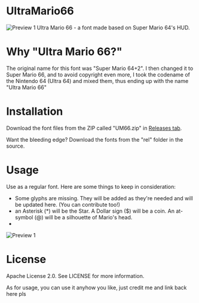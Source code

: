 # UltraMario66
![Preview 1](https://github.com/GlitchyPSIX/UltraMario66-fnt/raw/master/img/prev1.png "Preview 1")
Ultra Mario 66 - a font made based on Super Mario 64's HUD.

# Why "Ultra Mario 66?"
The original name for this font was "Super Mario 64+2". I then changed it to Super Mario 66, and to avoid copyright even more, I took the codename of the Nintendo 64 (Ultra 64) and mixed them, thus ending up with the name "Ultra Mario 66"

# Installation
Download the font files from the ZIP called "UM66.zip" in [Releases tab](http://github.com/GlitchyPSIX/UltraMario66-fnt/releases/latest).

Want the bleeding edge? Download the fonts from the "rel" folder in the source.

# Usage
Use as a regular font. Here are some things to keep in consideration:
 * Some glyphs are missing. They will be added as they're needed and will be updated here. (You can contribute too!)
 * an Asterisk (*) will be the Star. A Dollar sign ($) will be a coin. An at-symbol (@) will be a silhouette of Mario's head.
 * 
![Preview 1](https://github.com/GlitchyPSIX/UltraMario66-fnt/raw/master/img/prev2.png "Preview 2")

# License
Apache License 2.0. See LICENSE for more information.

As for usage, you can use it anyhow you like, just credit me and link back here pls